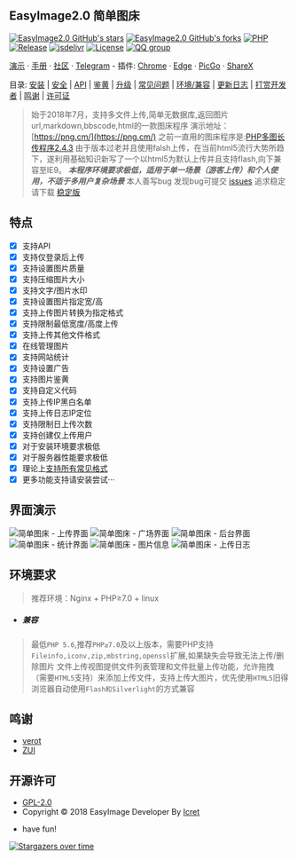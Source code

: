 ## EasyImage2.0 简单图床

[![EasyImage2.0 GitHub's stars](https://img.shields.io/github/stars/icret/easyImage2.0?style=social)](https://github.com/icret/EasyImages2.0/stargazers)
[![EasyImage2.0 GitHub's forks](https://img.shields.io/github/forks/icret/easyimage2.0?style=social)](https://github.com/icret/EasyImages2.0/network/members)
[![PHP](https://img.shields.io/badge/php-5.6%20--%208.0-blue.svg)](http://php.net)
[![Release](https://img.shields.io/github/v/release/icret/EasyImages2.0)](https://github.com/icret/EasyImages2.0/releases)
[![jsdelivr](https://data.jsdelivr.com/v1/package/gh/icret/EasyImages2.0/badge)](https://cdn.jsdelivr.net/gh/icret/EasyImages2.0@EasyImage2.0/)
[![License](https://img.shields.io/badge/license-GPL_V2.0-yellowgreen.svg)](https://github.com/icret/EasyImages2.0/blob/master/LICENSE)
[![QQ group](https://pub.idqqimg.com/wpa/images/group.png)](https://jq.qq.com/?_wv=1027&k=jfXRHU8Y)

[演示](https://png.cm/) · [手册](https://icret.github.io/EasyImages2.0/#/) · [社区](https://github.com/icret/EasyImages2.0/discussions) · [Telegram](https://t.me/Easy_Image) - 插件: [Chrome](/docs/Chrome插件.md) · [Edge](/docs/Edge插件.md) · [PicGo](/docs/使用PicGo上传.md) · [ShareX](/docs/使用ShareX上传.md)

目录: [安装](/docs/安装图床.md) | [安全](/docs/安全配置.md) | [API](/docs/API.md) | [鉴黄](/docs/鉴黄.md) | [升级](/docs/图床更新升级.md) | [常见问题](/docs/常见问题.md) | [环境/兼容](#环境要求) | [更新日志](/docs/update.md) | [打赏开发者](/docs/打赏开发者.md) | [鸣谢](#鸣谢) | [许可证](#开源许可) 

> 始于2018年7月，支持多文件上传,简单无数据库,返回图片url,markdown,bbscode,html的一款图床程序
演示地址：[https://png.cm/](https://png.cm/) 
之前一直用的图床程序是:[PHP多图长传程序2.4.3](https://www.jb51.net/codes/40544.html)
由于版本过老并且使用falsh上传，在当前html5流行大势所趋下，遂利用基础知识新写了一个以html5为默认上传并且支持flash,向下兼容至IE9。
***本程序环境要求极低，适用于单一场景（游客上传）和个人使用，不适于多用户复杂场景***
>本人善写bug 发现bug可提交 [issues](https://github.com/icret/EasyImages2.0/issues) 追求稳定请下载 [稳定版](https://github.com/icret/EasyImages2.0/releases)

## 特点

* [x] 支持API
* [x] 支持仅登录后上传
* [x] 支持设置图片质量
* [x] 支持压缩图片大小
* [x] 支持文字/图片水印
* [x] 支持设置图片指定宽/高
* [x] 支持上传图片转换为指定格式
* [x] 支持限制最低宽度/高度上传
* [x] 支持上传其他文件格式
* [x] 在线管理图片
* [x] 支持网站统计
* [x] 支持设置广告
* [x] 支持图片鉴黄
* [x] 支持自定义代码
* [x] 支持上传IP黑白名单
* [x] 支持上传日志IP定位
* [x] 支持限制日上传次数
* [x] 支持创建仅上传用户
* [x] 对于安装环境要求极低
* [x] 对于服务器性能要求极低
* [x] 理论上[支持所有常见格式](/docs/其他格式.md)
* [x] 更多功能支持请安装尝试···

 ## 界面演示
 
 ![简单图床 - 上传界面](./docs/images/README/674074848.png)
 ![简单图床 - 广场界面](./docs/images/README/3053540273.png)
 ![简单图床 - 后台界面](./docs/images/README/2657944724.png)
 ![简单图床 - 统计界面](./docs/images/README/1305032567.png)
 ![简单图床 - 图片信息](./docs/images/README/info.png)
 ![简单图床 - 上传日志](./docs/images/README/log.png)

## 环境要求
> 推荐环境：Nginx + PHP≥7.0 + linux

- ##### 兼容

 >最低`PHP 5.6`,推荐`PHP≥7.0`及以上版本，需要PHP支持`Fileinfo,iconv,zip,mbstring,openssl`扩展,如果缺失会导致无法上传/删除图片
 文件上传视图提供文件列表管理和文件批量上传功能，允许拖拽（需要`HTML5`支持）来添加上传文件，支持上传大图片，优先使用`HTML5`旧得浏览器自动使用`Flash和Silverlight`的方式兼容

## 鸣谢
 
- [verot](https://github.com/verot/class.upload.php "verot" )
- [ZUI](https://github.com/easysoft/zui "ZUI" )
  
## 开源许可

 - [GPL-2.0](https://github.com/icret/EasyImages2.0/blob/master/LICENSE) 
 - Copyright © 2018 EasyImage Developer By [Icret](https://github.com/icret)
 
* have fun!

[![Stargazers over time](https://starchart.cc/icret/EasyImages2.0.svg)](https://github.com/icret/EasyImages2.0/stargazers)